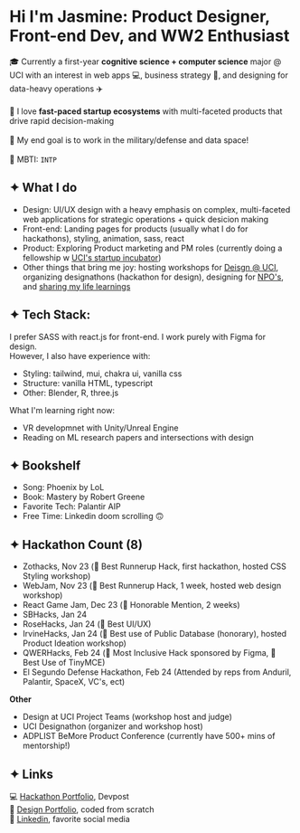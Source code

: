 # Hi I'm Jasmine: Product Designer, Front-end Dev, and WW2 Enthusiast #

🎓 Currently a first-year **cognitive science + computer science** major @ UCI with an interest in web apps 💻, business strategy 💼, and designing for data-heavy operations ✈️
<br><br>
🐇 I love **fast-paced startup ecosystems** with multi-faceted products that drive rapid decision-making
<br><br>
🚀 My end goal is to work in the military/defense and data space!
<br><br>
🧠 MBTI: `INTP`



## ✦ What I do ##

* Design: UI/UX design with a heavy emphasis on complex, multi-faceted web applications for strategic operations + quick desicion making
* Front-end: Landing pages for products (usually what I do for hackathons), styling, animation, sass, react
* Product: Exploring Product marketing and PM roles (currently doing a fellowship w [UCI's startup incubator](https://www.productuci.com/))
* Other things that bring me joy: hosting workshops for [Deisgn @ UCI](https://designatuci.com/), organizing designathons (hackathon for design), designing for [NPO's](https://www.developforgood.org/), and [sharing my life learnings](https://jaslavie.github.io/voicewise/)




## ✦ Tech Stack: ##

I prefer SASS with react.js for front-end. I work purely with Figma for design.
<br>
However, I also have experience with:
* Styling: tailwind, mui, chakra ui, vanilla css
* Structure: vanilla HTML, typescript
* Other: Blender, R, three.js

What I'm learning right now:
* VR developmnet with Unity/Unreal Engine
* Reading on ML research papers and intersections with design


## ✦ Bookshelf ##
* Song: Phoenix by LoL
* Book: Mastery by Robert Greene
* Favorite Tech: Palantir AIP
* Free Time: Linkedin doom scrolling 🙃


## ✦ Hackathon Count (8) ##
* Zothacks, Nov 23 (🏅 Best Runnerup Hack, first hackathon, hosted CSS Styling workshop)
* WebJam, Nov 23 (🏅 Best Runnerup Hack, 1 week, hosted web design workshop)
* React Game Jam, Dec 23 (🏅 Honorable Mention, 2 weeks)
* SBHacks, Jan 24
* RoseHacks, Jan 24 (🏅 Best UI/UX)
* IrvineHacks, Jan 24 (🏅 Best use of Public Database (honorary), hosted Product Ideation workshop)
* QWERHacks, Feb 24 (🏅 Most Inclusive Hack sponsored by Figma, 🏅 Best Use of TinyMCE)
* El Segundo Defense Hackathon, Feb 24 (Attended by reps from Anduril, Palantir, SpaceX, VC's, ect)

**Other**
* Design at UCI Project Teams (workshop host and judge)
* UCI Designathon (organizer and workshop host)
* ADPLIST BeMore Product Conference (currently have 500+ mins of mentorship!)

## ✦ Links ##
💻 [Hackathon Portfolio](https://devpost.com/jaslavie), Devpost
<br>
🎨 [Design Portfolio](https://jaslavie.com), coded from scratch
<br>
🧳 [Linkedin](https://linkedin.com/in/jaslavie), favorite social media
<!--


- 🔭 I’m currently working on ...
- 🌱 I’m currently learning ...
- 👯 I’m looking to collaborate on ...
- 🤔 I’m looking for help with ...
- 💬 Ask me about ...
- 📫 How to reach me: ...
- 😄 Pronouns: ...
- ⚡ Fun fact: ...
-->
